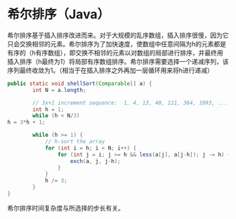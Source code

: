 # 希尔排序（Java）

希尔排序基于插入排序改进而来。对于大规模的乱序数组，插入排序很慢，因为它只会交换相邻的元素。希尔排序为了加快速度，使数组中任意间隔为h的元素都是有序的（h有序数组），即交换不相邻的元素以对数组的局部进行排序，并最终用插入排序（h最终为1）将局部有序数组排序。希尔排序需要选择一个递减序列，该序列最终收敛为1。（相当于在插入排序之外再加一层循环用来将h进行递减）

```java
public static void shellSort(Comparable[] a) {
        int N = a.length;

        // 3x+1 increment sequence:  1, 4, 13, 40, 121, 364, 1093, ... 
        int h = 1;
        while (h < N/3) 
h = 3*h + 1; 

        while (h >= 1) {
            // h-sort the array
            for (int i = h; i < N; i++) {
                for (int j = i; j >= h && less(a[j], a[j-h]); j -= h) {
                    exch(a, j, j-h);
                }
            }
            h /= 3;
        }
}
```
希尔排序时间复杂度与所选择的步长有关。